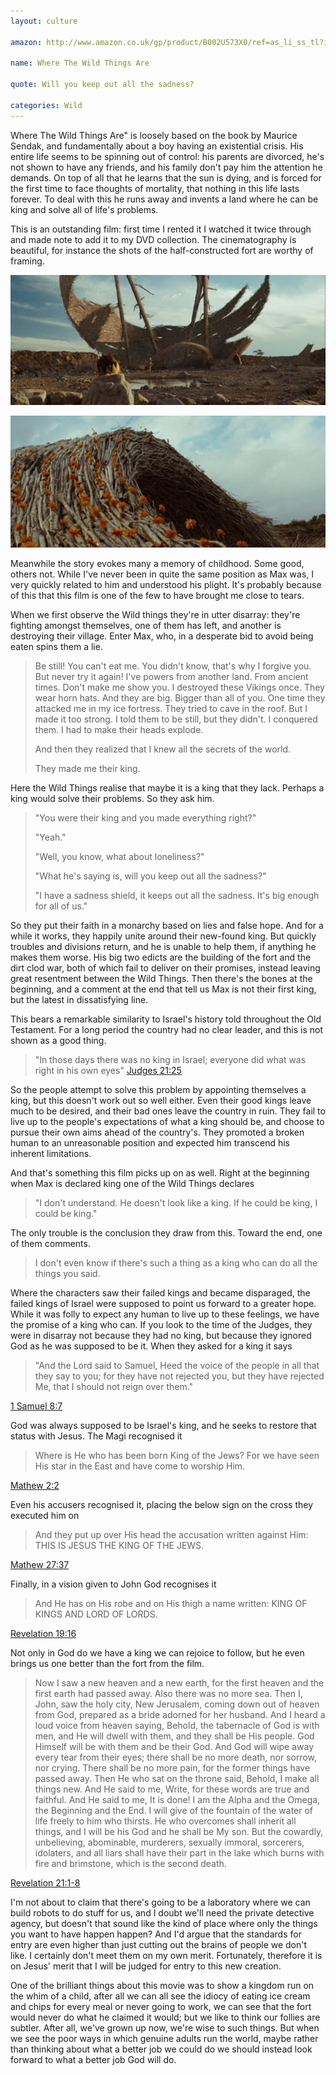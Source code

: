 ```yaml
---
layout: culture

amazon: http://www.amazon.co.uk/gp/product/B002U573X0/ref=as_li_ss_tl?ie=UTF8&tag=theothevawil-21&linkCode=as2&camp=1634&creative=19450&creativeASIN=B002U573X0

name: Where The Wild Things Are

quote: Will you keep out all the sadness?

categories: Wild
---
```

Where The Wild Things Are" is loosely based on the book by Maurice Sendak, and fundamentally about a boy having an existential crisis. His entire life seems to be spinning out of control: his parents are divorced, he's not shown to have any friends, and his family don't pay him the attention he demands. On top of all that he learns that the sun is dying, and is forced for the first time to face thoughts of mortality, that nothing in this life lasts forever. To deal with this he runs away and invents a land where he can be king and solve all of life's problems.

This is an outstanding film: first time I rented it I watched it twice through and made note to add it to my DVD collection. The cinematography is beautiful, for instance the shots of the half-constructed fort are worthy of framing.

![Fort under construction](/resources/images/posts/wild/1.jpg)

![Fort with flowers](/resources/images/posts/wild/2.jpg)

Meanwhile the story evokes many a memory of childhood. Some good, others not. While I've never been in quite the same position as Max was, I very quickly related to him and understood his plight. It's probably because of this that this film is one of the few to have brought me close to tears.

When we first observe the Wild things they're in utter disarray: they're fighting amongst themselves, one of them has left, and another is destroying their village. Enter Max, who, in a desperate bid to avoid being eaten spins them a lie.

>Be still! You can't eat me. You didn't know, that's why I forgive you. But never try it again! I've powers from another land. From ancient times. Don't make me show you. I destroyed these Vikings once. They wear horn hats. And they are big. Bigger than all of you. One time they attacked me in my ice fortress. They tried to cave in the roof. But I made it too strong. I told them to be still, but they didn't. I conquered them. I had to make their heads explode.
>
>And then they realized that I knew all the secrets of the world.
>
>They made me their king.

Here the Wild Things realise that maybe it is a king that they lack. Perhaps a king would solve their problems. So they ask him.

>"You were their king and you made everything right?"
>
>"Yeah."
>
>"Well, you know, what about loneliness?"
>
>"What he's saying is, will you keep out all the sadness?"
>
>"I have a sadness shield, it keeps out all the sadness. It's big enough for all of us."

So they put their faith in a monarchy based on lies and false hope. And for a while it works, they happily unite around their new-found king. But quickly troubles and divisions return, and he is unable to help them, if anything he makes them worse. His big two edicts are the building of the fort and the dirt clod war, both of which fail to deliver on their promises, instead leaving great resentment between the Wild Things. Then there's the bones at the beginning, and a comment at the end that tell us Max is not their first king, but the latest in dissatisfying line.

This bears a remarkable similarity to Israel's history told throughout the Old Testament. For a long period the country had no clear leader, and this is not shown as a good thing.

>"In those days there was no king in Israel; everyone did what was right in his own eyes"
[Judges 21:25 ](http://www.youversion.com/bible/judg.21.25.nkjv)

So the people attempt to solve this problem by appointing themselves a king, but this doesn't work out so well either. Even their good kings leave much to be desired, and their bad ones leave the country in ruin. They fail to live up to the people's expectations of what a king should be, and choose to pursue their own aims ahead of the country's. They promoted a broken human to an unreasonable position and expected him transcend his inherent limitations.

And that's something this film picks up on as well. Right at the beginning when Max is declared king one of the Wild Things declares

>"I don't understand. He doesn't look like a king. If he could be king, I could be king."

The only trouble is the conclusion they draw from this. Toward the end, one of them comments.

>I don't even know if there's such a thing as a king who can do all the things you said.

Where the characters saw their failed kings and became disparaged, the failed kings of Israel were supposed to point us forward to a greater hope. While it was folly to expect any human to live up to these feelings, we have the promise of a king who can. If you look to the time of the Judges, they were in disarray not because they had no king, but because they ignored God as he was supposed to be it. When they asked for a king it says

>"And the Lord said to Samuel, Heed the voice of the people in all that they say to you; for they have not rejected you, but they have rejected Me, that I should not reign over them."

[1 Samuel 8:7](http://www.youversion.com/bible/1sam.8.7.nkjv)

God was always supposed to be Israel's king, and he seeks to restore that status with Jesus. The Magi recognised it

>Where is He who has been born King of the Jews? For we have seen His star in the East and have come to worship Him.

[Mathew 2:2](http://www.youversion.com/bible/matt.2.2.nkjv)

Even his accusers recognised it, placing the below sign on the cross they executed him on

>And they put up over His head the accusation written against Him: THIS IS JESUS THE KING OF THE JEWS.

[Mathew 27:37](http://www.youversion.com/bible/matt.27.37.nkjv)

Finally, in a vision given to John God recognises it

>And He has on His robe and on His thigh a name written: KING OF KINGS AND LORD OF LORDS.

[Revelation 19:16](http://www.youversion.com/bible/rev.19.16.nkjv)

Not only in God do we have a king we can rejoice to follow, but he even brings us one better than the fort from the film.

>Now I saw a new heaven and a new earth, for the first heaven and the first earth had passed away. Also there was no more sea. Then I, John, saw the holy city, New Jerusalem, coming down out of heaven from God, prepared as a bride adorned for her husband. And I heard a loud voice from heaven saying, Behold, the tabernacle of God is with men, and He will dwell with them, and they shall be His people. God Himself will be with them and be their God. And God will wipe away every tear from their eyes; there shall be no more death, nor sorrow, nor crying. There shall be no more pain, for the former things have passed away. Then He who sat on the throne said, Behold, I make all things new. And He said to me, Write, for these words are true and faithful. And He said to me, It is done! I am the Alpha and the Omega, the Beginning and the End. I will give of the fountain of the water of life freely to him who thirsts. He who overcomes shall inherit all things, and I will be his God and he shall be My son. But the cowardly, unbelieving, abominable, murderers, sexually immoral, sorcerers, idolaters, and all liars shall have their part in the lake which burns with fire and brimstone, which is the second death.

[Revelation 21:1-8](http://www.youversion.com/bible/rev.21.1-8.nkjv)

I'm not about to claim that there's going to be a laboratory where we can build robots to do stuff for us, and I doubt we'll need the private detective agency, but doesn't that sound like the kind of place where only the things you want to have happen happen? And I'd argue that the standards for entry are even higher than just cutting out the brains of people we don't like. I certainly don't meet them on my own merit. Fortunately, therefore it is on Jesus' merit that I will be judged for entry to this new creation.

One of the brilliant things about this movie was to show a kingdom run on the whim of a child, after all we can all see the idiocy of eating ice cream and chips for every meal or never going to work, we can see that the fort would never do what he claimed it would; but we like to think our follies are subtler. After all, we've grown up now, we're wise to such things. But when we see the poor ways in which genuine adults run the world, maybe rather than thinking about what a better job we could do we should instead look forward to what a better job God will do.